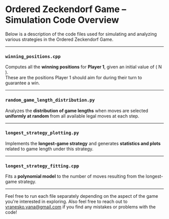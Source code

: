# Ordered Zeckendorf Game – Simulation Code Overview

Below is a description of the code files used for simulating and analyzing various strategies in the Ordered Zeckendorf Game.

---

### `winning_positions.cpp`
Computes all the **winning positions** for **Player 1**, given an initial value of \( N \).  
These are the positions Player 1 should aim for during their turn to guarantee a win.

---

### `random_game_length_distribution.py`
Analyzes the **distribution of game lengths** when moves are selected **uniformly at random** from all available legal moves at each step.

---

### `longest_strategy_plotting.py`
Implements the **longest-game strategy** and generates **statistics and plots** related to game length under this strategy.

---

### `longest_strategy_fitting.cpp`
Fits a **polynomial model** to the number of moves resulting from the longest-game strategy.

---

Feel free to run each file separately depending on the aspect of the game you're interested in exploring. Also feel free to reach out to vranesko.yana@gmail.com if you find any mistakes or problems with the code!
